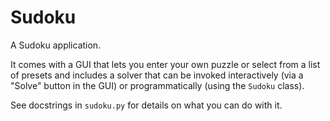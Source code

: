 # Sudoku

A Sudoku application. 

It comes with a GUI that lets you enter your own puzzle or select from a list 
of presets and includes a solver that can be invoked interactively (via a 
"Solve" button in the GUI) or programmatically (using the ``Sudoku`` class).

See docstrings in ``sudoku.py`` for details on what you can do with it.